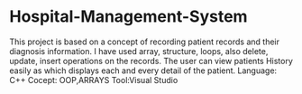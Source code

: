 # Hospital-Management-System
This project is based on a concept of recording patient records and their diagnosis information. I have used array, structure, loops, also delete, update, insert operations on the records. The user can view patients History easily as which displays each and every detail of the patient.
Language: C++
Cocept: OOP,ARRAYS
Tool:Visual Studio

